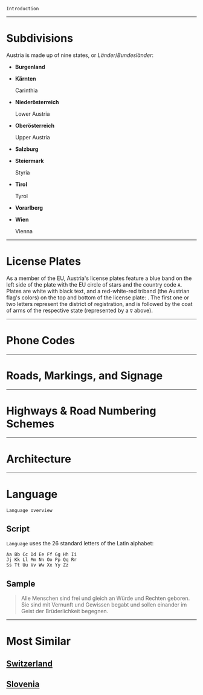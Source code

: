 `Introduction`

---

# Subdivisions

Austria is made up of nine states, or _Länder_/_Bundesländer_:

- **Burgenland**

- **Kärnten**

  Carinthia

- **Niederösterreich**

  Lower Austria

- **Oberösterreich**

  Upper Austria

- **Salzburg**

- **Steiermark**

  Styria

- **Tirol**

  Tyrol

- **Vorarlberg**

- **Wien**

  Vienna

<CountryMap code="AUT" scale="4500" />

---

# License Plates

As a member of the EU, Austria's license plates feature a blue band on the left side of the plate with the EU circle of stars and the country code `A`. Plates are white with black text, and a red-white-red triband (the Austrian flag's colors) on the top and bottom of the license plate: <LicensePlate style="eu" code="A" format="AB ∇ 12CD" borderColor="red" borderStyle="double"/>. The first one or two letters represent the district of registration, and is followed by the coat of arms of the respective state (represented by a `∇` above).

---

# Phone Codes

---

# Roads, Markings, and Signage

---

# Highways & Road Numbering Schemes

---

# Architecture

---

# Language

`Language overview`

## Script

`Language` uses the 26 standard letters of the Latin alphabet:

```
Aa Bb Cc Dd Ee Ff Gg Hh Ii
Jj Kk Ll Mm Nn Oo Pp Qq Rr
Ss Tt Uu Vv Ww Xx Yy Zz
```

## Sample

> Alle Menschen sind frei und gleich an Würde und Rechten geboren. Sie sind mit Vernunft und Gewissen begabt und sollen einander im Geist der Brüderlichkeit begegnen.

---

# Most Similar

## [Switzerland](/countries/CHE)

## [Slovenia](/countries/SVN)
